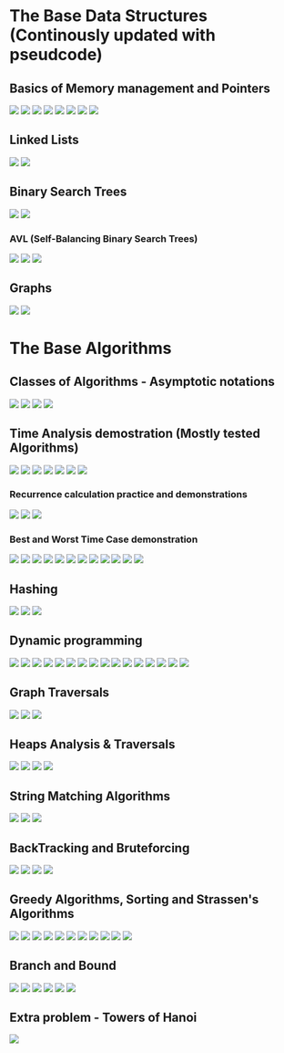 # The Base Data Structures (Continously updated with pseudcode)
## Basics of Memory management and Pointers
![](images/Basics_1.jpg)
![](images/Basics_2.jpg)
![](images/Basics_3.jpg)
![](images/Basics_4.jpg)
![](images/Basics_5.jpg)
![](images/Basics_6.jpg)
![](images/Basics_7.jpg)
![](images/Basics_8.jpg)
## Linked Lists 
![](images/3.jpg)
![](images/2.jpg)
## Binary Search Trees
![](images/4.jpg)
![](images/5.jpg)
### AVL (Self-Balancing Binary Search Trees)
![](images/AVL_Trees_240416_222627_1.jpg)
![](images/AVL_Trees_240416_222627_2.jpg)
![](images/AVL_Trees_240416_222627_3.jpg)
## Graphs 
![](images/6.jpg)
![](images/7.jpg)

# The Base Algorithms 
## Classes of Algorithms - Asymptotic notations 
![](images/8.jpg)
![](images/9.jpg)
![](images/10.jpg)
![](images/11.jpg)
## Time Analysis demostration (Mostly tested Algorithms)
![](images/TABA_1.jpg)
![](images/TABA_2.jpg)
![](images/TABA_3.jpg)
![](images/TABA_4.jpg)
![](images/TABA_5.jpg)
![](images/TABA_6.jpg)
![](images/TABA_7.jpg)
### Recurrence calculation practice and demonstrations 
![](images/Recurrence_1.jpg)
![](images/Recurrence_2.jpg)
![](images/Recurrence_3.jpg)
### Best and Worst Time Case demonstration 
![](images/ABBW_1.jpg)
![](images/ABBW_2.jpg)
![](images/ABBW_3.jpg)
![](images/ABBW_4.jpg)
![](images/ABBW_5.jpg)
![](images/ABBW_6.jpg)
![](images/ABBW_7.jpg)
![](images/ABBW_8.jpg)
![](images/ABBW_9.jpg)
![](images/ABBW_10.jpg)
![](images/ABBW_11.jpg)
![](images/ABBW_12.jpg)
## Hashing
![](images/Hashing_240416_210636_1.jpg)
![](images/Hashing_240416_210636_2.jpg)
![](images/Hashing_240416_210636_3.jpg)
## Dynamic programming 
![](images/Dynamic_Programming_240416_172831_1.jpg)
![](images/Dynamic_Programming_240416_172831_2.jpg)
![](images/Dynamic_Programming_240416_172831_3.jpg)
![](images/Dynamic_Programming_240416_172831_4.jpg)
![](images/Dynamic_Programming_240416_172831_5.jpg)
![](images/Dynamic_Programming_240416_172831_6.jpg)
![](images/Dynamic_Programming_240416_172831_7.jpg)
![](images/Dynamic_Programming_240416_172831_8.jpg)
![](images/Dynamic_Programming_240416_172831_9.jpg)
![](images/Dynamic_Programming_240416_172831_10.jpg)
![](images/Dynamic_Programming_240416_172831_11.jpg)
![](images/Dynamic_Programming_240416_172831_12.jpg)
![](images/Dynamic_Programming_240416_172831_13.jpg)
![](images/Dynamic_Programming_240416_172831_14.jpg)
![](images/Dynamic_Programming_240416_172831_15.jpg)
![](images/Dynamic_Programming_240416_172831_16.jpg)
## Graph Traversals
![](images/GTBFS_1.jpg)
![](images/GTBFS_2.jpg)
![](images/GTBFS_3.jpg)
## Heaps Analysis & Traversals 
![](images/HEAPS_1.jpg)
![](images/HEAPS_2.jpg)
![](images/HEAPS_3.jpg)
![](images/HEAPS_4.jpg)
## String Matching Algorithms 
![](images/SMA_1.jpg)
![](images/SMA_2.jpg)
![](images/SMA_3.jpg)
## BackTracking and Bruteforcing
![](images/BBF_1.jpg)
![](images/BBF_2.jpg)
![](images/BBF_3.jpg)
![](images/BBF_4.jpg)
## Greedy Algorithms, Sorting and Strassen's Algorithms 
![](images/SSMG_1.jpg)
![](images/SSMG_2.jpg)
![](images/SSMG_3.jpg)
![](images/SSMG_4.jpg)
![](images/SSMG_5.jpg)
![](images/SSMG_6.jpg)
![](images/SSMG_7.jpg)
![](images/SSMG_8.jpg)
![](images/SSMG_9.jpg)
![](images/SSMG_10.jpg)
![](images/SSMG_11.jpg)
## Branch and Bound 
![](images/BB_1.jpg)
![](images/BB_2.jpg)
![](images/BB_3.jpg)
![](images/BB_4.jpg)
![](images/BB_5.jpg)
![](images/BB_6.jpg)
## Extra problem - Towers of Hanoi 
![](images/TOH.jpg)






